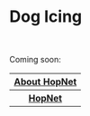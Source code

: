 
<h1>Dog Icing</h1>

<table style="width:100%">
  <tr>
    <th><a href="https://dogicing.github.io/index.html-hopnet/">About HopNet</a></th>
  </tr>
  <br>
  <p>Coming soon:</p>
  <tr>
    <th><a href="">HopNet</a></th>
  </tr>
</table>
